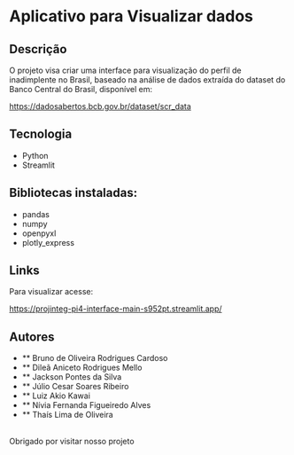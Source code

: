 # Aplicativo para Visualizar dados
## Descrição
<p>O projeto visa criar uma interface para visualização
do perfil de inadimplente no Brasil, baseado na análise de dados
extraída do dataset do Banco Central do Brasil, disponível em:

https://dadosabertos.bcb.gov.br/dataset/scr_data </p>

## Tecnologia
* Python
* Streamlit

## Bibliotecas instaladas:

* pandas
* numpy
* openpyxl
* plotly_express


## Links
Para visualizar acesse:

https://projinteg-pi4-interface-main-s952pt.streamlit.app/


## Autores
* ** Bruno de Oliveira Rodrigues Cardoso
* ** Dileã Aniceto Rodrigues Mello
* ** Jackson Pontes da Silva
* ** Júlio Cesar Soares Ribeiro
* ** Luiz Akio Kawai
* ** Nívia Fernanda Figueiredo Alves
* ** Thaís Lima de Oliveira

<br>
Obrigado por visitar nosso projeto
